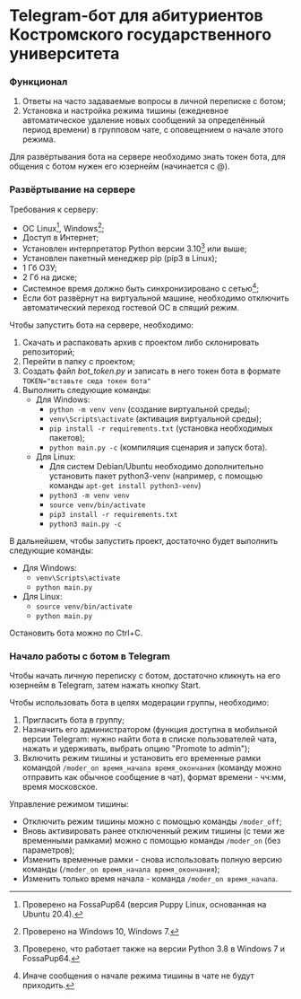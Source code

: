 # Telegram-бот для абитуриентов Костромского государственного университета

### Функционал
1. Ответы на часто задаваемые вопросы в личной переписке с ботом;
2. Установка и настройка режима тишины (ежедневное автоматическое удаление новых сообщений за определённый период времени) в групповом чате, с оповещением о начале этого режима.

Для развёртывания бота на сервере необходимо знать токен бота, для общения с ботом нужен его юзернейм (начинается с @).


### Развёртывание на сервере
Требования к серверу:
* ОС Linux[^1], Windows[^2];
* Доступ в Интернет;
* Установлен интерпретатор Python версии 3.10[^3] или выше;
* Установлен пакетный менеджер pip (pip3 в Linux);
* 1 Гб ОЗУ;
* 2 Гб на диске;
* Системное время должно быть синхронизировано с сетью[^4];
* Если бот развёрнут на виртуальной машине, необходимо отключить автоматический переход гостевой ОС в спящий режим.
[^1]: Проверено на FossaPup64 (версия Puppy Linux, основанная на Ubuntu 20.4).
[^2]: Проверено на Windows 10, Windows 7.
[^3]: Проверено, что работает также на версии Python 3.8 в Windows 7 и FossaPup64.
[^4]: Иначе сообщения о начале режима тишины в чате не будут приходить.

Чтобы запустить бота на сервере, необходимо:
1. Скачать и распаковать архив с проектом либо склонировать репозиторий;
2. Перейти в папку с проектом;
3. Создать файл *bot_token.py* и записать в него токен бота в формате `TOKEN="вставьте сюда токен бота"`
2. Выполнить следующие команды:
	* Для Windows:
		* `python -m venv venv` (создание виртуальной среды);
		* `venv\Scripts\activate` (активация виртуальной среды);
		* `pip install -r requirements.txt` (установка необходимых пакетов);
		* `python main.py -c` (компиляция сценария и запуск бота).
	* Для Linux:
		* Для систем Debian/Ubuntu необходимо дополнительно установить пакет python3-venv (например, с помощью команды `apt-get install python3-venv`)
		* `python3 -m venv venv`
		* `source venv/bin/activate`
		* `pip3 install -r requirements.txt`
		* `python3 main.py -c`

В дальнейшем, чтобы запустить проект, достаточно будет выполнить следующие команды:
* Для Windows:
	* `venv\Scripts\activate`
	* `python main.py`
* Для Linux:
	* `source venv/bin/activate`
	* `python main.py`

Остановить бота можно по Ctrl+C.


### Начало работы с ботом в Telegram
Чтобы начать личную переписку с ботом, достаточно кликнуть на его юзернейм в Telegram, затем нажать кнопку Start.

Чтобы использовать бота в целях модерации группы, необходимо:
1. Пригласить бота в группу;
2. Назначить его администратором (функция доступна в мобильной версии Telegram: нужно найти бота в списке пользователей чата, нажать и удерживать, выбрать опцию "Promote to admin");
3. Включить режим тишины и установить его временные рамки командой `/moder_on время_начала время_окончания` (команду можно отправить как обычное сообщение в чат), формат времени - чч:мм, время московское.

Управление режимом тишины:
* Отключить режим тишины можно с помощью команды `/moder_off`;
* Вновь активировать ранее отключенный режим тишины (с теми же временными рамками) можно с помощью команды `/moder_on` (без параметров);
* Изменить временные рамки - снова использовать полную версию команды (`/moder_on время_начала время_окончания`);
* Изменить только время начала - команда `/moder_on время_начала`.
